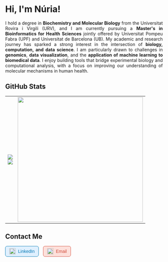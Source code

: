 # Hi, I'm Núria!

<p align="justify">
I hold a degree in <strong>Biochemistry and Molecular Biology</strong> from the Universitat Rovira i Virgili (URV), and I am currently pursuing a <strong>Master's in Bioinformatics for Health Sciences</strong> jointly offered by Universitat Pompeu Fabra (UPF) and Universitat de Barcelona (UB). My academic and research journey has sparked a strong interest in the intersection of <strong>biology, computation, and data science</strong>. I am particularly drawn to challenges in <strong>genomics</strong>, <strong>data visualization</strong>, and the <strong>application of machine learning to biomedical data</strong>. I enjoy building tools that bridge experimental biology and computational analysis, with a focus on improving our understanding of molecular mechanisms in human health.
</p>

## GitHub Stats
<table>
  <tr>
    <td>
      <img src="https://github-readme-stats.vercel.app/api?username=nuriamontala&show_icons=true&theme=default" />
      <br/>
      <img src="https://streak-stats.demolab.com?user=nuriamontala&theme=default" />
    </td>
    <td>
      <img src="https://github-readme-stats.vercel.app/api/top-langs/?username=nuriamontala&layout=donut-vertical&theme=default&include_forks=true" height="400"/>
    </td>
  </tr>
</table>

## Contact Me

<p align="left">

  <a href="https://www.linkedin.com/in/n%C3%BAria-montal%C3%A0-palau-a33b53254/" target="_blank" style="text-decoration: none; margin-right: 10px;">
    <span style="display: inline-flex; align-items: center; background-color: #e0f0ff; color: #0077B5; border: 1px solid #0077B5; padding: 6px 12px; border-radius: 6px; font-family: sans-serif; font-size: 14px;">
      <img src="https://cdn.jsdelivr.net/gh/devicons/devicon/icons/linkedin/linkedin-original.svg" alt="LinkedIn" width="20" style="margin-right: 8px;" />
      LinkedIn
    </span>
  </a>

  <a href="mailto:nuriamontala@gmail.com" style="text-decoration: none;">
    <span style="display: inline-flex; align-items: center; background-color: #fde0db; color: #D14836; border: 1px solid #D14836; padding: 6px 12px; border-radius: 6px; font-family: sans-serif; font-size: 14px;">
      <img src="https://cdn-icons-png.flaticon.com/512/281/281769.png" alt="Gmail" width="20" style="margin-right: 8px;" />
      Email
    </span>
  </a>

</p>







